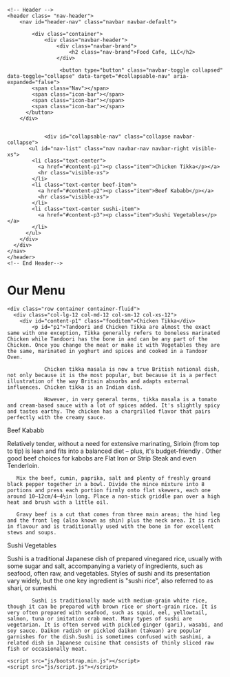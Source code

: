 <!doctype html>
<html>
<head>
<meta charset="utf-8">
<meta http-equiv="X-UA-Compatible" content="IE=edge">
<meta name="viewport" content="width=device-width, initial-scale=1">
<link rel="stylesheet" href="cs/bootstrap.min.css">
<link rel="stylesheet" href="Module3-Solution.css">


<title>Assingment Solution for Module 3</title>
</head>
<body>

	<!-- Header -->
	<header class= "nav-header">
		<nav id="header-nav" class="navbar navbar-default">

			<div class="container">
				<div class="navbar-header">
					<div class="navbar-brand">
						<h2 class="nav-brand">Food Cafe, LLC</h2>
					</div>

					 <button type="button" class="navbar-toggle collapsed" data-toggle="collapse" data-target="#collapsable-nav" aria-expanded="false">
            <span class="Nav"></span>
            <span class="icon-bar"></span>
            <span class="icon-bar"></span>
            <span class="icon-bar"></span>
          </button>
        </div>


				<div id="collapsable-nav" class="collapse navbar-collapse">
           <ul id="nav-list" class="nav navbar-nav navbar-right visible-xs">
            <li class="text-center">
              <a href="#content-p1"><p class="item">Chicken Tikka</p></a>
              <hr class="visible-xs">
            </li>            
            <li class="text-center beef-item">
              <a href="#content-p2"><p class="item">Beef Kababb</p></a>
              <hr class="visible-xs">
            </li>
            <li class="text-center sushi-item">
              <a href="#content-p3"><p class="item">Sushi Vegetables</p></a>
            </li>
          </ul> 
        </div>
      </div>
    </nav>
  	</header>
  	<!-- End Header-->

<h1> Our Menu </h1>

<!-- 1st Paragraph-->
  	<div class="row container container-fluid">
	  <div class="col-lg-12 col-md-12 col-sm-12 col-xs-12">	
		<div id="content-p1" class="fooditem">Chicken Tikka</div>
			<p id="p1">Tandoori and Chicken Tikka are almost the exact same with one exception, Tikka generally refers to boneless marinated Chicken while Tandoori has the bone in and can be any part of the Chicken. Once you change the meat or make it with Vegetables they are the same, marinated in yoghurt and spices and cooked in a Tandoor Oven.

				Chicken tikka masala is now a true British national dish, not only because it is the most popular, but because it is a perfect illustration of the way Britain absorbs and adapts external influences. Chicken tikka is an Indian dish.

				However, in very general terms, tikka masala is a tomato and cream-based sauce with a lot of spices added. It's slightly spicy and tastes earthy. The chicken has a chargrilled flavor that pairs perfectly with the creamy sauce.

</p>			
	</div>
</div>
<!-- End 1st Paragraph -->
<!-- 2nd Paragraph-->
<div class="row container container-fluid">
<div class="col-lg-12 col-md-12 col-sm-12 col-xs-12">
<div id="content-p2" class="fooditem">
				Beef Kababb
			</div>
			 <p id="p1">Relatively tender, without a need for extensive marinating, Sirloin (from top to tip) is lean and fits into a balanced diet – plus, it's budget-friendly . Other good beef choices for kabobs are Flat Iron or Strip Steak and even Tenderloin.

       Mix the beef, cumin, paprika, salt and plenty of freshly ground black pepper together in a bowl. Divide the mince mixture into 8 portions and press each portion firmly onto flat skewers, each one around 10–12cm/4–4½in long. Place a non-stick griddle pan over a high heat and brush with a little oil.

       Gravy beef is a cut that comes from three main areas; the hind leg and the front leg (also known as shin) plus the neck area. It is rich in flavour and is traditionally used with the bone in for excellent stews and soups.

</p>
	</div>
</div>
<!-- End 2rd Paragraph-->

<!-- 3rd Paragrah-->
<div class="row container container-fluid">
<div class="col-lg-12 col-md-12 col-sm-12 col-xs-12">
<div id="content-p3" class="fooditem">
		Sushi Vegetables
	</div>
		<p id="p1">Sushi is a traditional Japanese dish of prepared vinegared rice, usually with some sugar and salt, accompanying a variety of ingredients, such as seafood, often raw, and vegetables. Styles of sushi and its presentation vary widely, but the one key ingredient is "sushi rice", also referred to as shari, or sumeshi.

			Sushi is traditionally made with medium-grain white rice, though it can be prepared with brown rice or short-grain rice. It is very often prepared with seafood, such as squid, eel, yellowtail, salmon, tuna or imitation crab meat. Many types of sushi are vegetarian. It is often served with pickled ginger (gari), wasabi, and soy sauce. Daikon radish or pickled daikon (takuan) are popular garnishes for the dish.Sushi is sometimes confused with sashimi, a related dish in Japanese cuisine that consists of thinly sliced raw fish or occasionally meat.

</p>
		</div>
	</div>
<!--End 3rd Paragraph-->

<!--Script-->
<script src="js/jquery-3.6.0.min.js"></script>
	<script src="js/bootstrap.min.js"></script>
  	<script src="js/script.js"></script>
<!--End Script-->
</body>
</html>